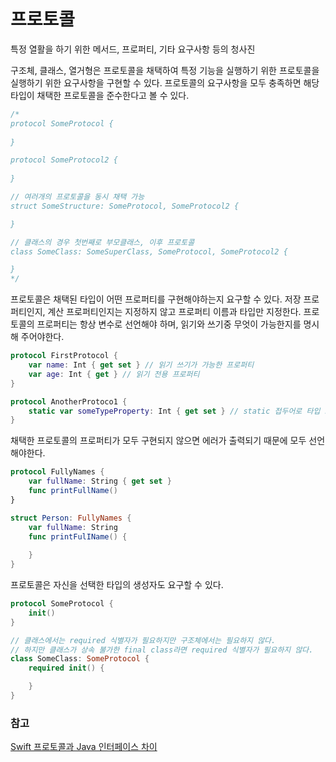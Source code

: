 # 프로토콜
특정 열활을 하기 위한 메서드, 프로퍼티, 기타 요구사항 등의 청사진

구조체, 클래스, 열거형은 프로토콜을 채택하여 특정 기능을 실행하기 위한 프로토콜을 실행하기 위한 요구사항을 구현할 수 있다. 프로토콜의 요구사항을 모두 충족하면 해당 타입이 채택한 프로토콜을 준수한다고 볼 수 있다.
```swift
/*
protocol SomeProtocol {
     
}

protocol SomeProtocol2 {
     
}

// 여러개의 프로토콜을 동시 채택 가능
struct SomeStructure: SomeProtocol, SomeProtocol2 {

}

// 클래스의 경우 첫번째로 부모클래스, 이후 프로토콜
class SomeClass: SomeSuperClass, SomeProtocol, SomeProtocol2 {

}
*/
```
프로토콜은 채택된 타입이 어떤 프로퍼티를 구현해야하는지 요구할 수 있다. 저장 프로퍼티인지, 계산 프로퍼티인지는 지정하지 않고 프로퍼티 이름과 타입만 지정한다. 프로토콜의 프로퍼티는 항상 변수로 선언해야 하며, 읽기와 쓰기중 무엇이 가능한지를 명시해 주어야한다.
```swift
protocol FirstProtocol {
    var name: Int { get set } // 읽기 쓰기가 가능한 프로퍼티
    var age: Int { get } // 읽기 전용 프로퍼티
}

protocol AnotherProtoco1 {
    static var someTypeProperty: Int { get set } // static 접두어로 타입 프로퍼티 요청
}
```
채택한 프로토콜의 프로퍼티가 모두 구현되지 않으면 에러가 출력되기 때문에 모두 선언해야한다.
```swift
protocol FullyNames {
    var fullName: String { get set }
    func printFullName()
}

struct Person: FullyNames {
    var fullName: String
    func printFulIName() {
        
    }
}
```
프로토콜은 자신을 선택한 타입의 생성자도 요구할 수 있다.
```swift
protocol SomeProtocol {
    init()
}

// 클래스에서는 required 식별자가 필요하지만 구조체에서는 필요하지 않다.
// 하지만 클래스가 상속 불가한 final class라면 required 식별자가 필요하지 않다.
class SomeClass: SomeProtocol {
    required init() {

    }
}
```
### 참고
[Swift 프로토콜과 Java 인터페이스 차이](https://dongkyprogramming.tistory.com/11)